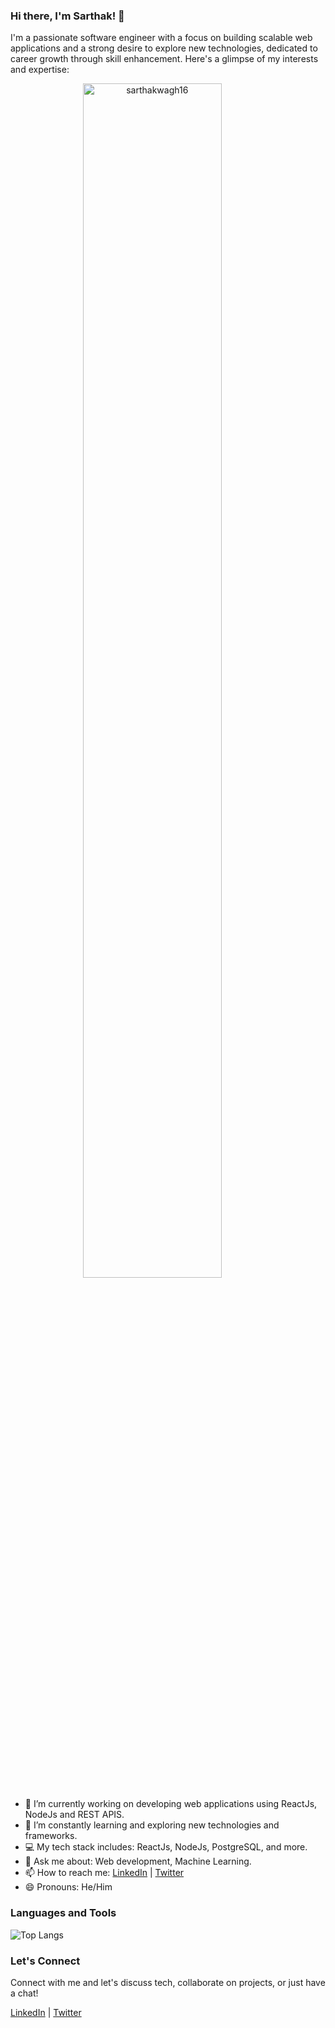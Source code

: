 ### Hi there, I'm Sarthak! 👋

I'm a passionate software engineer with a focus on building scalable web applications and a strong desire to explore new technologies, dedicated to career growth through skill enhancement. Here's a glimpse of my interests and expertise:
<p align="center" style="width:90%" > 
 <img style="width:70%" align="center" src="https://github-readme-streak-stats.herokuapp.com/?user=sarthakwagh16&show_icons=true&theme=synthwave" alt="sarthakwagh16" />
</p>

- 🔭 I’m currently working on developing web applications using ReactJs, NodeJs and REST APIS.
- 🌱 I’m constantly learning and exploring new technologies and frameworks.
- 💻 My tech stack includes: ReactJs, NodeJs, PostgreSQL, and more.
- 💬 Ask me about: Web development, Machine Learning.
- 📫 How to reach me: [LinkedIn](https://linkedin.com/in/sarthak-wagh-6a4169191) | [Twitter](https://twitter.com/_fotuwala_mh15)
- 😄 Pronouns: He/Him








### Languages and Tools

![Top Langs](https://github-readme-stats.vercel.app/api/top-langs/?username=sarthakwagh16&layout=compact)

### Let's Connect

Connect with me and let's discuss tech, collaborate on projects, or just have a chat!

[LinkedIn](https://www.linkedin.com/in/yourusername/) | [Twitter](https://twitter.com/yourusername)

